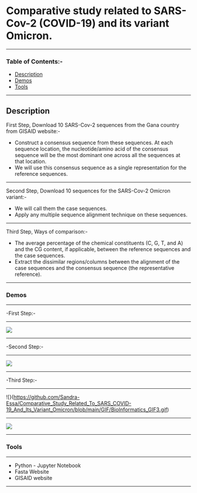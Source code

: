 # Comparative study related to SARS-Cov-2 (COVID-19) and its variant Omicron.
---
### Table of Contents:-

- [Description](#Description)
- [Demos](#Demos)
- [Tools](#Tools)
---

## Description
First Step, Download 10 SARS-Cov-2 sequences from the Gana country from GISAID website:-

- Construct a consensus sequence from these sequences. At each sequence location, the
nucleotide/amino acid of the consensus sequence will be the most dominant one across all
the sequences at that location.
- We will use this consensus sequence as a single representation for the reference sequences.
---
Second Step, Download 10 sequences for the SARS-Cov-2 Omicron variant:-

- We will call them the case sequences.
- Apply any multiple sequence alignment technique on these sequences.
---
Third Step, Ways of comparison:-

- The average percentage of the chemical constituents (C, G, T, and A) and the CG content, if
applicable, between the reference sequences and the case sequences.
- Extract the dissimilar regions/columns between the alignment of the case sequences and the
consensus sequence (the representative reference).
---

### Demos
---
-First Step:-

---
![](https://github.com/Sandra-Essa/Comparative_Study_Related_To_SARS_COVID-19_And_Its_Variant_Omicron/blob/main/GIF/BioInformatics_GIF1.gif)

---
-Second Step:-

---
![](https://github.com/Sandra-Essa/Comparative_Study_Related_To_SARS_COVID-19_And_Its_Variant_Omicron/blob/main/GIF/BioInformatics_GIF2.gif)

---
-Third Step:-

---
![}(https://github.com/Sandra-Essa/Comparative_Study_Related_To_SARS_COVID-19_And_Its_Variant_Omicron/blob/main/GIF/BioInformatics_GIF3.gif)

----
![](https://github.com/Sandra-Essa/Comparative_Study_Related_To_SARS_COVID-19_And_Its_Variant_Omicron/blob/main/GIF/BioInformatics_GIF4.gif)

---

### Tools
----
- Python - Jupyter Notebook
- Fasta Website
- GISAID website
----
